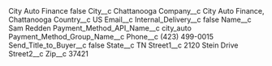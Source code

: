 <?xml version="1.0" encoding="UTF-8"?>
<CustomMetadata xmlns="http://soap.sforce.com/2006/04/metadata" xmlns:xsi="http://www.w3.org/2001/XMLSchema-instance" xmlns:xsd="http://www.w3.org/2001/XMLSchema">
    <label>City Auto Finance</label>
    <protected>false</protected>
    <values>
        <field>City__c</field>
        <value xsi:type="xsd:string">Chattanooga</value>
    </values>
    <values>
        <field>Company__c</field>
        <value xsi:type="xsd:string">City Auto Finance, Chattanooga</value>
    </values>
    <values>
        <field>Country__c</field>
        <value xsi:type="xsd:string">US</value>
    </values>
    <values>
        <field>Email__c</field>
        <value xsi:nil="true"/>
    </values>
    <values>
        <field>Internal_Delivery__c</field>
        <value xsi:type="xsd:boolean">false</value>
    </values>
    <values>
        <field>Name__c</field>
        <value xsi:type="xsd:string">Sam Redden</value>
    </values>
    <values>
        <field>Payment_Method_API_Name__c</field>
        <value xsi:type="xsd:string">city_auto</value>
    </values>
    <values>
        <field>Payment_Method_Group_Name__c</field>
        <value xsi:nil="true"/>
    </values>
    <values>
        <field>Phone__c</field>
        <value xsi:type="xsd:string">(423) 499-0015</value>
    </values>
    <values>
        <field>Send_Title_to_Buyer__c</field>
        <value xsi:type="xsd:boolean">false</value>
    </values>
    <values>
        <field>State__c</field>
        <value xsi:type="xsd:string">TN</value>
    </values>
    <values>
        <field>Street1__c</field>
        <value xsi:type="xsd:string">2120 Stein Drive</value>
    </values>
    <values>
        <field>Street2__c</field>
        <value xsi:nil="true"/>
    </values>
    <values>
        <field>Zip__c</field>
        <value xsi:type="xsd:string">37421</value>
    </values>
</CustomMetadata>
